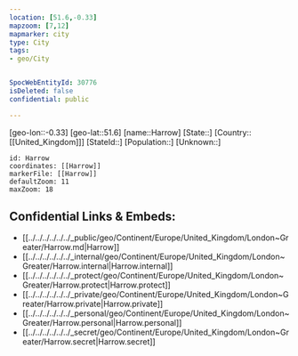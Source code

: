 ```yaml
---
location: [51.6,-0.33]
mapzoom: [7,12] 
mapmarker: city 
type: City
tags:
- geo/City


SpocWebEntityId: 30776
isDeleted: false
confidential: public

---
```

[geo-lon::-0.33]
[geo-lat::51.6]
[name::Harrow]
[State::]
[Country::[[United_Kingdom]]]
[StateId::]
[Population::]
[Unknown::]


```leaflet
id: Harrow
coordinates: [[Harrow]]
markerFile: [[Harrow]]
defaultZoom: 11 
maxZoom: 18
```


## Confidential Links & Embeds: 
- [[../../../../../../_public/geo/Continent/Europe/United_Kingdom/London~Greater/Harrow.md|Harrow]] 
- [[../../../../../../_internal/geo/Continent/Europe/United_Kingdom/London~Greater/Harrow.internal|Harrow.internal]] 
- [[../../../../../../_protect/geo/Continent/Europe/United_Kingdom/London~Greater/Harrow.protect|Harrow.protect]] 
- [[../../../../../../_private/geo/Continent/Europe/United_Kingdom/London~Greater/Harrow.private|Harrow.private]] 
- [[../../../../../../_personal/geo/Continent/Europe/United_Kingdom/London~Greater/Harrow.personal|Harrow.personal]] 
- [[../../../../../../_secret/geo/Continent/Europe/United_Kingdom/London~Greater/Harrow.secret|Harrow.secret]] 
